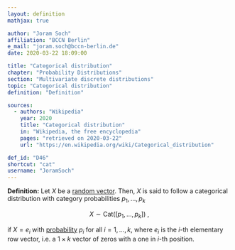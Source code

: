 ```yaml
---
layout: definition
mathjax: true

author: "Joram Soch"
affiliation: "BCCN Berlin"
e_mail: "joram.soch@bccn-berlin.de"
date: 2020-03-22 18:09:00

title: "Categorical distribution"
chapter: "Probability Distributions"
section: "Multivariate discrete distributions"
topic: "Categorical distribution"
definition: "Definition"

sources:
  - authors: "Wikipedia"
    year: 2020
    title: "Categorical distribution"
    in: "Wikipedia, the free encyclopedia"
    pages: "retrieved on 2020-03-22"
    url: "https://en.wikipedia.org/wiki/Categorical_distribution"

def_id: "D46"
shortcut: "cat"
username: "JoramSoch"
---
```



**Definition:** Let $X$ be a [random vector](/D/rvec). Then, $X$ is said to follow a categorical distribution with category probabilities $p_1, \ldots, p_k$

$$ \label{eq:cat}
X \sim \mathrm{Cat}(\left[p_1, \ldots, p_k \right]) \; ,
$$

if $X = e_i$ with [probability](/D/prob) $p_i$ for all $i = 1, \ldots, k$, where $e_i$ is the $i$-th elementary row vector, i.e. a $1 \times k$ vector of zeros with a one in $i$-th position.
